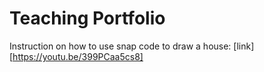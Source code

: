# Teaching Portfolio

Instruction on how to use snap code to draw a house: [link][https://youtu.be/399PCaa5cs8]
